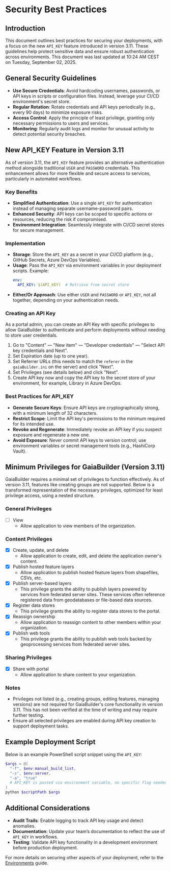 ﻿# Security Best Practices

## Introduction
This document outlines best practices for securing your deployments, with a focus on the new `API_KEY` feature introduced in version 3.11. These guidelines help protect sensitive data and ensure robust authentication across environments. This document was last updated at 10:24 AM CEST on Tuesday, September 02, 2025.

## General Security Guidelines
- **Use Secure Credentials**: Avoid hardcoding usernames, passwords, or API keys in scripts or configuration files. Instead, leverage your CI/CD environment's secret store.
- **Regular Rotation**: Rotate credentials and API keys periodically (e.g., every 90 days) to minimize exposure risks.
- **Access Control**: Apply the principle of least privilege, granting only necessary permissions to users and services.
- **Monitoring**: Regularly audit logs and monitor for unusual activity to detect potential security breaches.

## New API_KEY Feature in Version 3.11
As of version 3.11, the `API_KEY` feature provides an alternative authentication method alongside traditional `USER` and `PASSWORD` credentials. This enhancement allows for more flexible and secure access to services, particularly in automated workflows.

### Key Benefits
- **Simplified Authentication**: Use a single `API_KEY` for authentication instead of managing separate username-password pairs.
- **Enhanced Security**: API keys can be scoped to specific actions or resources, reducing the risk if compromised.
- **Environment Integration**: Seamlessly integrate with CI/CD secret stores for secure management.

### Implementation
- **Storage**: Store the `API_KEY` as a secret in your CI/CD platform (e.g., GitHub Secrets, Azure DevOps Variables).
- **Usage**: Pass the `API_KEY` via environment variables in your deployment scripts. Example:
  ```yaml
  env:
    API_KEY: $(API_KEY)  # Retrieve from secret store
  ```
- **Either/Or Approach**: Use either `USER` and `PASSWORD` or `API_KEY`, not all together, depending on your authentication needs.

### Creating an API Key
As a portal admin, you can create an API Key with specific privileges to allow GaiaBuilder to authenticate and perform deployments without needing to store user credentials.
1. Go to "Content" — "New item" — "Developer credentials" — "Select API key credentials and Next".
2. Set Expiration date (up to one year).
3. Set Referrer URLs (this needs to match the `referer` in the `gaiaBuilder.ini` on the server) and click "Next".
4. Set Privileges (see details below) and click "Next".
5. Create API key now and copy the API key to the secret store of your environment, for example, Library in Azure DevOps.

### Best Practices for API_KEY
- **Generate Secure Keys**: Ensure API keys are cryptographically strong, with a minimum length of 32 characters.
- **Restrict Scope**: Limit the API key's permissions to the minimum required for its intended use.
- **Revoke and Regenerate**: Immediately revoke an API key if you suspect exposure and regenerate a new one.
- **Avoid Exposure**: Never commit API keys to version control; use environment variables or secret management tools (e.g., HashiCorp Vault).

## Minimum Privileges for GaiaBuilder (Version 3.11)
GaiaBuilder requires a minimal set of privileges to function effectively. As of version 3.11, features like creating groups are not supported. Below is a transformed representation of the necessary privileges, optimized for least privilege access, using a nested structure.

### General Privileges
- [ ] View
  - Allow application to view members of the organization.

### Content Privileges
- [x] Create, update, and delete
  - Allow application to create, edit, and delete the application owner's content.
- [x] Publish hosted feature layers
  - Allow application to publish hosted feature layers from shapefiles, CSVs, etc.
- [x] Publish server-based layers
  - This privilege grants the ability to publish layers powered by services from federated server sites. These services often reference registered data from geodatabases or file-based data sources.
- [x] Register data stores
  - This privilege grants the ability to register data stores to the portal.
- [x] Reassign ownership
  - Allow application to reassign content to other members within your organization.
- [x] Publish web tools
  - This privilege grants the ability to publish web tools backed by geoprocessing services from federated server sites.

### Sharing Privileges
- [x] Share with portal
  - Allow application to share content to your organization.

### Notes
- Privileges not listed (e.g., creating groups, editing features, managing versions) are not required for GaiaBuilder's core functionality in version 3.11. This has not been verified at the time of writing and may require further testing.
- Ensure all selected privileges are enabled during API key creation to support deployment tasks.

## Example Deployment Script
Below is an example PowerShell script snippet using the `API_KEY`:
```powershell
$args = @(
  "-f", $env:manual_build_list,
  "-s", $env:server,
  "-a", "true"
  # API_KEY is passed via environment variable, no specific flag needed
)
python $scriptPath $args
```

## Additional Considerations
- **Audit Trails**: Enable logging to track API key usage and detect anomalies.
- **Documentation**: Update your team’s documentation to reflect the use of `API_KEY` in workflows.
- **Testing**: Validate API key functionality in a development environment before production deployment.

For more details on securing other aspects of your deployment, refer to the [Environments](Environments.md) guide.